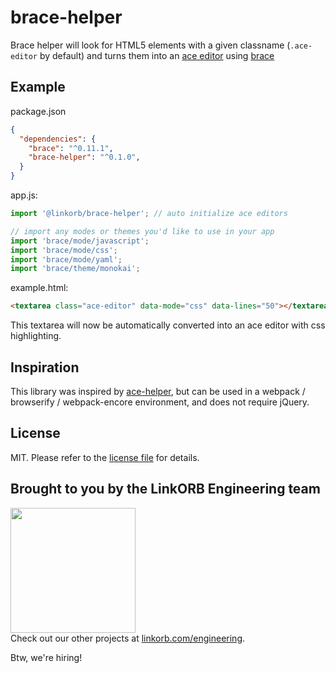 brace-helper
============

Brace helper will look for HTML5 elements with a given classname (`.ace-editor` by default) and turns them into an [ace editor](https://ace.c9.io/) using [brace](https://github.com/thlorenz/brace)

## Example

package.json
```json
{
  "dependencies": {
    "brace": "^0.11.1",
    "brace-helper": "^0.1.0",
  }
}
```

app.js:
```javascript
import '@linkorb/brace-helper'; // auto initialize ace editors

// import any modes or themes you'd like to use in your app
import 'brace/mode/javascript';
import 'brace/mode/css';
import 'brace/mode/yaml';
import 'brace/theme/monokai';
```

example.html:
```html
<textarea class="ace-editor" data-mode="css" data-lines="50"></textarea>
```

This textarea will now be automatically converted into an ace editor with css highlighting.


## Inspiration

This library was inspired by [ace-helper](https://github.com/h-wang/ace-helper), but can be used in a webpack / browserify / webpack-encore environment, and does not require jQuery.

## License

MIT. Please refer to the [license file](LICENSE) for details.

## Brought to you by the LinkORB Engineering team

<img src="http://www.linkorb.com/d/meta/tier1/images/linkorbengineering-logo.png" width="200px" /><br />
Check out our other projects at [linkorb.com/engineering](http://www.linkorb.com/engineering).

Btw, we're hiring!
